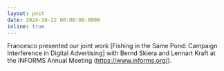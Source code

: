 ```yaml
---
layout: post
date: 2024-10-22 00:00:00-0000
inline: true
---
```


Francesco presented our joint work [Fishing in the Same Pond: Campaign Interference in Digital Advertising] with Bernd Skiera and Lennart Kraft at the INFORMS Annual Meeting (https://www.informs.org/). 